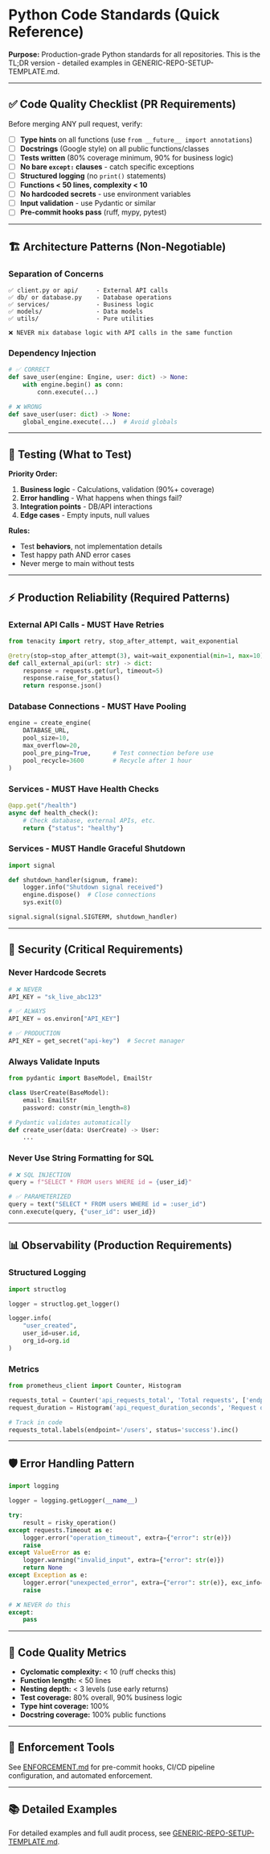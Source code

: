 # Python Code Standards (Quick Reference)

**Purpose:** Production-grade Python standards for all repositories. This is the TL;DR version - detailed examples in GENERIC-REPO-SETUP-TEMPLATE.md.

---

## ✅ Code Quality Checklist (PR Requirements)

Before merging ANY pull request, verify:

- [ ] **Type hints** on all functions (use `from __future__ import annotations`)
- [ ] **Docstrings** (Google style) on all public functions/classes
- [ ] **Tests written** (80% coverage minimum, 90% for business logic)
- [ ] **No bare `except:` clauses** - catch specific exceptions
- [ ] **Structured logging** (no `print()` statements)
- [ ] **Functions < 50 lines, complexity < 10**
- [ ] **No hardcoded secrets** - use environment variables
- [ ] **Input validation** - use Pydantic or similar
- [ ] **Pre-commit hooks pass** (ruff, mypy, pytest)

---

## 🏗️ Architecture Patterns (Non-Negotiable)

### Separation of Concerns
```
✅ client.py or api/     - External API calls
✅ db/ or database.py    - Database operations
✅ services/             - Business logic
✅ models/               - Data models
✅ utils/                - Pure utilities

❌ NEVER mix database logic with API calls in the same function
```

### Dependency Injection
```python
# ✅ CORRECT
def save_user(engine: Engine, user: dict) -> None:
    with engine.begin() as conn:
        conn.execute(...)

# ❌ WRONG
def save_user(user: dict) -> None:
    global_engine.execute(...)  # Avoid globals
```

---

## 🧪 Testing (What to Test)

**Priority Order:**
1. **Business logic** - Calculations, validation (90%+ coverage)
2. **Error handling** - What happens when things fail?
3. **Integration points** - DB/API interactions
4. **Edge cases** - Empty inputs, null values

**Rules:**
- Test **behaviors**, not implementation details
- Test happy path AND error cases
- Never merge to main without tests

---

## ⚡ Production Reliability (Required Patterns)

### External API Calls - MUST Have Retries
```python
from tenacity import retry, stop_after_attempt, wait_exponential

@retry(stop=stop_after_attempt(3), wait=wait_exponential(min=1, max=10))
def call_external_api(url: str) -> dict:
    response = requests.get(url, timeout=5)
    response.raise_for_status()
    return response.json()
```

### Database Connections - MUST Have Pooling
```python
engine = create_engine(
    DATABASE_URL,
    pool_size=10,
    max_overflow=20,
    pool_pre_ping=True,      # Test connection before use
    pool_recycle=3600        # Recycle after 1 hour
)
```

### Services - MUST Have Health Checks
```python
@app.get("/health")
async def health_check():
    # Check database, external APIs, etc.
    return {"status": "healthy"}
```

### Services - MUST Handle Graceful Shutdown
```python
import signal

def shutdown_handler(signum, frame):
    logger.info("Shutdown signal received")
    engine.dispose()  # Close connections
    sys.exit(0)

signal.signal(signal.SIGTERM, shutdown_handler)
```

---

## 🔐 Security (Critical Requirements)

### Never Hardcode Secrets
```python
# ❌ NEVER
API_KEY = "sk_live_abc123"

# ✅ ALWAYS
API_KEY = os.environ["API_KEY"]

# ✅ PRODUCTION
API_KEY = get_secret("api-key")  # Secret manager
```

### Always Validate Inputs
```python
from pydantic import BaseModel, EmailStr

class UserCreate(BaseModel):
    email: EmailStr
    password: constr(min_length=8)

# Pydantic validates automatically
def create_user(data: UserCreate) -> User:
    ...
```

### Never Use String Formatting for SQL
```python
# ❌ SQL INJECTION
query = f"SELECT * FROM users WHERE id = {user_id}"

# ✅ PARAMETERIZED
query = text("SELECT * FROM users WHERE id = :user_id")
conn.execute(query, {"user_id": user_id})
```

---

## 📊 Observability (Production Requirements)

### Structured Logging
```python
import structlog

logger = structlog.get_logger()

logger.info(
    "user_created",
    user_id=user.id,
    org_id=org.id
)
```

### Metrics
```python
from prometheus_client import Counter, Histogram

requests_total = Counter('api_requests_total', 'Total requests', ['endpoint', 'status'])
request_duration = Histogram('api_request_duration_seconds', 'Request duration', ['endpoint'])

# Track in code
requests_total.labels(endpoint='/users', status='success').inc()
```

---

## 🛡️ Error Handling Pattern

```python
import logging

logger = logging.getLogger(__name__)

try:
    result = risky_operation()
except requests.Timeout as e:
    logger.error("operation_timeout", extra={"error": str(e)})
    raise
except ValueError as e:
    logger.warning("invalid_input", extra={"error": str(e)})
    return None
except Exception as e:
    logger.error("unexpected_error", extra={"error": str(e)}, exc_info=True)
    raise

# ❌ NEVER do this
except:
    pass
```

---

## 📏 Code Quality Metrics

- **Cyclomatic complexity:** < 10 (ruff checks this)
- **Function length:** < 50 lines
- **Nesting depth:** < 3 levels (use early returns)
- **Test coverage:** 80% overall, 90% business logic
- **Type hint coverage:** 100%
- **Docstring coverage:** 100% public functions

---

## 🔧 Enforcement Tools

See [ENFORCEMENT.md](ENFORCEMENT.md) for pre-commit hooks, CI/CD pipeline configuration, and automated enforcement.

---

## 📚 Detailed Examples

For detailed examples and full audit process, see [GENERIC-REPO-SETUP-TEMPLATE.md](GENERIC-REPO-SETUP-TEMPLATE.md).
